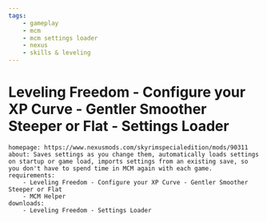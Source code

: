 ```yaml
---
tags:
    - gameplay
    - mcm
    - mcm settings loader
    - nexus
    - skills & leveling
---
```


# Leveling Freedom - Configure your XP Curve - Gentler Smoother Steeper or Flat - Settings Loader

```project_info
homepage: https://www.nexusmods.com/skyrimspecialedition/mods/90311
about: Saves settings as you change them, automatically loads settings on startup or game load, imports settings from an existing save, so you don't have to spend time in MCM again with each game.
requirements:
    - Leveling Freedom - Configure your XP Curve - Gentler Smoother Steeper or Flat
    - MCM Helper
downloads:
    - Leveling Freedom - Settings Loader
```
